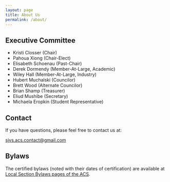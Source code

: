 ```yaml
---
layout: page
title: About Us
permalink: /about/
---
```


## Executive Committee

- Kristi Closser (Chair)
- Pahoua Xiong (Chair-Elect)
- Elisabeth Schoenau (Past-Chair)
- Derek Dormendy (Member-At-Large, Academic)
- Wiley Hall (Member-At-Large, Industry)
- Hubert Muchalski (Councilor)
- Brett Wood (Alternate Councilor)
- Brian Shamp (Treasurer)
- Eliud Mushibe (Secretary)
- Michaela Eropkin (Student Representative)

## Contact

If you have questions, please feel free to contact us at:

[sjvs.acs.contact@gmail.com](mailto:sjvs.acs.contact@gmail.com)

## Bylaws

The certified bylaws (noted with their dates of certification) are available at [Local Section Bylaws pages of the ACS][cc5844e2].

  [cc5844e2]: https://www.acs.org/content/acs/en/about/governance/charter/lsbylaws.html "Local Section Bylaws"

<!-- This is the base Jekyll theme. You can find out more info about customizing your Jekyll theme, as well as basic Jekyll usage documentation at [jekyllrb.com](https://jekyllrb.com/)

You can find the source code for Minima at GitHub:
[jekyll][jekyll-organization] /
[minima](https://github.com/jekyll/minima)

You can find the source code for Jekyll at GitHub:
[jekyll][jekyll-organization] /
[jekyll](https://github.com/jekyll/jekyll)


[jekyll-organization]: https://github.com/jekyll -->
